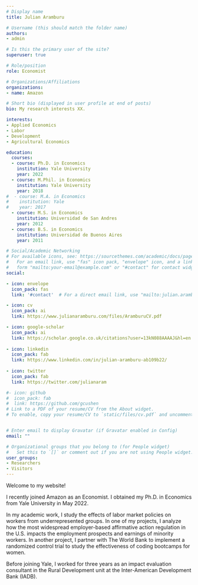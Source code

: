 ```yaml
---
# Display name
title: Julian Aramburu

# Username (this should match the folder name)
authors:
- admin

# Is this the primary user of the site?
superuser: true

# Role/position
role: Economist

# Organizations/Affiliations
organizations:
- name: Amazon

# Short bio (displayed in user profile at end of posts)
bio: My research interests XX.

interests:
- Applied Economics
- Labor 
- Development
- Agricultural Economics

education:
  courses:
  - course: Ph.D. in Economics
    institution: Yale University
    year: 2022 
  - course: M.Phil. in Economics
    institution: Yale University
    year: 2018
#  - course: M.A. in Economics
#    institution: Yale
#    year: 2017
  - course: M.S. in Economics
    institution: Universidad de San Andres
    year: 2012
  - course: B.S. in Economics
    institution: Universidad de Buenos Aires
    year: 2011

# Social/Academic Networking
# For available icons, see: https://sourcethemes.com/academic/docs/page-builder/#icons
#   For an email link, use "fas" icon pack, "envelope" icon, and a link in the
#   form "mailto:your-email@example.com" or "#contact" for contact widget.
social:

- icon: envelope
  icon_pack: fas
  link: '#contact'  # For a direct email link, use "mailto:julian.aramburu@yale.edu".

- icon: cv
  icon_pack: ai
  link: https://www.julianaramburu.com/files/AramburuCV.pdf

- icon: google-scholar
  icon_pack: ai
  link: https://scholar.google.co.uk/citations?user=13kN088AAAAJ&hl=en
  
- icon: linkedin
  icon_pack: fab
  link: https://www.linkedin.com/in/julian-aramburu-ab109b22/
  
- icon: twitter
  icon_pack: fab
  link: https://twitter.com/julianaram

#- icon: github
#  icon_pack: fab
#  link: https://github.com/gcushen
# Link to a PDF of your resume/CV from the About widget.
# To enable, copy your resume/CV to `static/files/cv.pdf` and uncomment the lines below.


# Enter email to display Gravatar (if Gravatar enabled in Config)
email: ""

# Organizational groups that you belong to (for People widget)
#   Set this to `[]` or comment out if you are not using People widget.
user_groups:
- Researchers
- Visitors
---
```


Welcome to my website!

I recently joined Amazon as an Economist. I obtained my Ph.D. in Economics from Yale University in May 2022.

In my academic work, I study the effects of labor market policies on workers from underrepresented groups. In one of my projects, I analyze how the most widespread employer-based affirmative action regulation in the U.S. impacts the employment prospects and earnings of minority workers. In another project, I partner with The World Bank to implement a randomized control trial to study the effectiveness of coding bootcamps for women.  

Before joining Yale, I worked for three years as an impact evaluation consultant in the Rural Development unit at the Inter-American Development Bank (IADB). 
